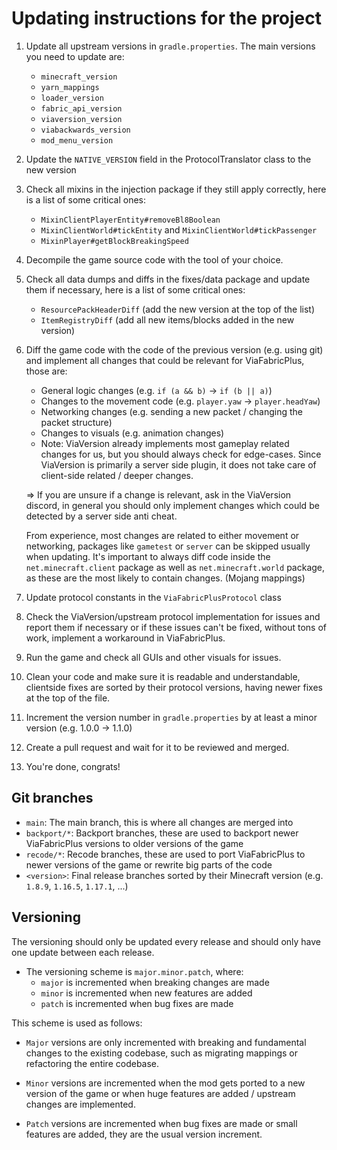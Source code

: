 # Updating instructions for the project

1. Update all upstream versions in `gradle.properties`. The main versions you need to update are:
    - `minecraft_version`
    - `yarn_mappings`
    - `loader_version`
    - `fabric_api_version`
    - `viaversion_version`
    - `viabackwards_version`
    - `mod_menu_version`
2. Update the `NATIVE_VERSION` field in the ProtocolTranslator class to the new version
3. Check all mixins in the injection package if they still apply correctly, here is a list of some critical ones:
    - `MixinClientPlayerEntity#removeBl8Boolean`
    - `MixinClientWorld#tickEntity` and `MixinClientWorld#tickPassenger`
    - `MixinPlayer#getBlockBreakingSpeed`
4. Decompile the game source code with the tool of your choice.
5. Check all data dumps and diffs in the fixes/data package and update them if necessary, here is a list of some critical ones:
    - `ResourcePackHeaderDiff` (add the new version at the top of the list)
    - `ItemRegistryDiff` (add all new items/blocks added in the new version)
6. Diff the game code with the code of the previous version (e.g. using git) and implement all changes that could be relevant for ViaFabricPlus, those are:
    - General logic changes (e.g. `if (a && b)` -> `if (b || a)`)
    - Changes to the movement code (e.g. `player.yaw` -> `player.headYaw`)
    - Networking changes (e.g. sending a new packet / changing the packet structure)
    - Changes to visuals (e.g. animation changes)
    - Note: ViaVersion already implements most gameplay related changes for us, but you should always check for edge-cases. Since ViaVersion
      is primarily a server side plugin, it does not take care of client-side related / deeper changes.
   
    => If you are unsure if a change is relevant, ask in the ViaVersion discord, in general you should only implement changes
       which could be detected by a server side anti cheat.

   From experience, most changes are related to either movement or networking,
   packages like `gametest` or `server` can be skipped usually when updating. It's important to always diff code inside 
   the `net.minecraft.client` package as well as `net.minecraft.world` package, as these are the most likely to contain changes. (Mojang mappings)
7. Update protocol constants in the `ViaFabricPlusProtocol` class
8. Check the ViaVersion/upstream protocol implementation for issues and report them if necessary or if these issues can't be fixed,
   without tons of work, implement a workaround in ViaFabricPlus.
9. Run the game and check all GUIs and other visuals for issues.
10. Clean your code and make sure it is readable and understandable, clientside fixes are sorted by their protocol versions, having
   newer fixes at the top of the file.
11. Increment the version number in `gradle.properties` by at least a minor version (e.g. 1.0.0 -> 1.1.0)
12. Create a pull request and wait for it to be reviewed and merged.
13. You're done, congrats!

## Git branches
- `main`: The main branch, this is where all changes are merged into
- `backport/*`: Backport branches, these are used to backport newer ViaFabricPlus versions to older versions of the game
- `recode/*`: Recode branches, these are used to port ViaFabricPlus to newer versions of the game or rewrite big parts of the code
- `<version>`: Final release branches sorted by their Minecraft version (e.g. `1.8.9`, `1.16.5`, `1.17.1`, ...)

## Versioning
The versioning should only be updated every release and should only have one update between each release.
- The versioning scheme is `major.minor.patch`, where:
    - `major` is incremented when breaking changes are made
    - `minor` is incremented when new features are added
    - `patch` is incremented when bug fixes are made

This scheme is used as follows:
- `Major` versions are only incremented with breaking and fundamental changes to the existing codebase, such as migrating mappings
or refactoring the entire codebase.

- `Minor` versions are incremented when the mod gets ported to a new version of the game or when huge features are added / 
upstream changes are implemented.

- `Patch` versions are incremented when bug fixes are made or small features are added, they are the usual version increment.